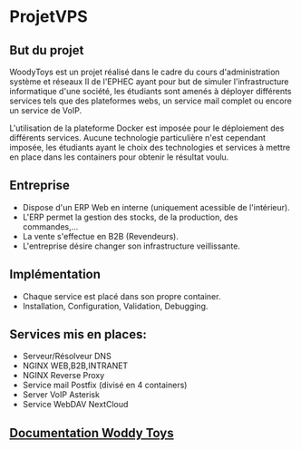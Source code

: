 # ProjetVPS
## But du projet

WoodyToys est un projet réalisé dans le cadre du cours d'administration système et réseaux II de l'EPHEC ayant pour but de simuler l'infrastructure informatique d'une société, les étudiants sont amenés à déployer différents services tels que des plateformes webs, un service mail complet ou encore un service de VoIP.

L'utilisation de la plateforme Docker est imposée pour le déploiement des différents services. Aucune technologie particulière n'est cependant imposée, les étudiants ayant le choix des technologies et services à mettre en place dans les containers pour obtenir le résultat voulu.

## Entreprise
- Dispose d'un ERP Web en interne (uniquement acessible de l'intérieur).
- L'ERP permet la gestion des stocks, de la production, des commandes,...
- La vente s'effectue en B2B (Revendeurs).
- L'entreprise désire changer son infrastructure veillissante.

## Implémentation
- Chaque service est placé dans son propre container.
- Installation, Configuration, Validation, Debugging.

## Services mis en places:

 * Serveur/Résolveur DNS
 * NGINX WEB,B2B,INTRANET
 * NGINX Reverse Proxy
 * Service mail Postfix (divisé en 4 containers)
 * Server VoIP Asterisk
 * Service WebDAV NextCloud

## [Documentation Woddy Toys](https://github.com/gpk659/Projet-VPS-EPHEC/wiki)
